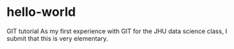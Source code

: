# hello-world
GIT tutorial
As my first experience with GIT for the JHU data science class, 
I submit that this is very elementary.
